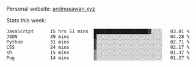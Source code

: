 Personal website: [ardinusawan.xyz](https://ardinusawan.xyz)

Stats this week:
<!--START_SECTION:waka-->

```text
JavaScript      15 hrs 51 mins  ████████████████████▓░░░░   83.01 %
JSON            49 mins         █░░░░░░░░░░░░░░░░░░░░░░░░   04.28 %
Python          31 mins         ▓░░░░░░░░░░░░░░░░░░░░░░░░   02.71 %
CSS             24 mins         ▓░░░░░░░░░░░░░░░░░░░░░░░░   02.17 %
sh              15 mins         ▒░░░░░░░░░░░░░░░░░░░░░░░░   01.37 %
Pug             14 mins         ▒░░░░░░░░░░░░░░░░░░░░░░░░   01.27 %
```

<!--END_SECTION:waka-->
